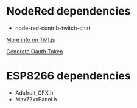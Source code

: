 # NodeRed dependencies 
* node-red-contrib-twitch-chat

[More info on TMI.js](https://dev.twitch.tv/docs/irc)

[Generate Oauth Token](https://twitchapps.com/tmi/)

# ESP8266 dependencies
* Adafruit_GFX.h
* Max72xxPanel.h

